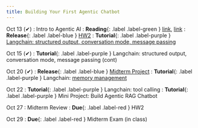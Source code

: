 ```yaml
---
title: Building Your First Agentic Chatbot
---
```


Oct 13 (✔)
: Intro to Agentic AI
: **Reading**{: .label .label-green } [link](https://arxiv.org/pdf/2308.11432), [link](https://newsletter.maartengrootendorst.com/p/a-visual-guide-to-llm-agents)
: **Release**{: .label .label-blue } [HW2](https://iu.instructure.com/courses/2329710/assignments/18184233)
: **Tutorial**{: .label .label-purple } [Langchain: structured output, conversation mode, message passing](https://drive.google.com/file/d/1efTc8Tl1eNSEjpJ_v_nTVtZvD6o72HKg/view?usp=sharing)

Oct 15 (✔)
: **Tutorial**{: .label .label-purple } Langchain: structured output, conversation mode, message passing (cont)

Oct 20 (✔)
: **Release**{: .label .label-blue } [Midterm Project](https://iu.instructure.com/courses/2329710/assignments/18197074)
: **Tutorial**{: .label .label-purple } Langchain: [memory management](https://drive.google.com/file/d/1NeqqhbykDRMqs7bdbR6zNekkPKQ87W9d/view?usp=sharing)

Oct 22
: **Tutorial**{: .label .label-purple } Langchain: tool calling
: **Tutorial**{: .label .label-purple } Mini Project: Build Agentic RAG Chatbot

Oct 27
: Midterm Review
: **Due**{: .label .label-red } HW2

Oct 29
: **Due**{: .label .label-red } Midterm Exam (in class)
